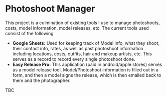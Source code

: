# Photoshoot Manager

This project is a culmination of existing tools I use to manage photoshoots, costs, model information, model releases, etc.  The current tools used consist of the following

 - **Google Sheets:** Used for keeping track of Model info, what they shoot, their contact info, rates, as well as past photoshoot information including locations, costs, outfits, hair and makeup artists, etc.  This serves as a record to record every single photoshoot done.
 - **Easy Release Pro:**  This application (paid in android/apple stores) serves as a model release tool.  Model/Photoshoot information is filled out in a form, and then a model signs the release, which is then emailed back to them and the photographer.

TBC
